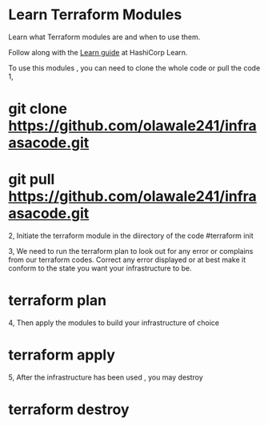 # Learn Terraform Modules

Learn what Terraform modules are and when to use them.

Follow along with the [Learn guide](https://learn.hashicorp.com/terraform/modules/modules-overview) at HashiCorp Learn.

To use this modules , you can need to clone the whole code or pull the code 
1, 
# git clone https://github.com/olawale241/infraasacode.git 
# git pull https://github.com/olawale241/infraasacode.git

2,
Initiate the terraform module in the diirectory of the code 
#terraform init 

3,
We need to run the terraform plan to look out for any error or complains from our terraform codes. Correct any error displayed or at best make it conform to the state you want your infrastructure to be.

# terraform plan

4, 
Then apply the modules to build your infrastructure of choice 
# terraform apply 

5, 
After the infrastructure has been used , you may destroy 

# terraform destroy 



